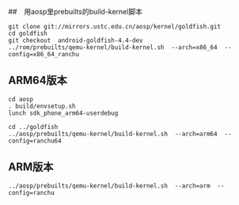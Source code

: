 <!--
author: lizhiwei
head: 
date: 2019-11-06
title: android模拟器编译goldfish内核
tags: android
images: 
category: android
status: publish
summary: android模拟器编译goldfish内核
-->



##　用aosp里prebuilts的build-kernel脚本

    git clone git://mirrors.ustc.edu.cn/aosp/kernel/goldfish.git
    cd goldfish
    git checkout  android-goldfish-4.4-dev
    ../rom/prebuilts/qemu-kernel/build-kernel.sh  --arch=x86_64  --config=x86_64_ranchu


## ARM64版本

    cd aosp
    . build/envsetup.sh
    lunch sdk_phone_arm64-userdebug
    
    cd ../goldfish
    ../aosp/prebuilts/qemu-kernel/build-kernel.sh  --arch=arm64  --config=ranchu64

## ARM版本


    ../aosp/prebuilts/qemu-kernel/build-kernel.sh  --arch=arm  --config=ranchu


